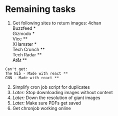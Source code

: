 # Remaining tasks

  1) Get following sites to return images:
    4chan  
    Buzzfeed *  
    Gizmodo *  
    Vice **  
    XHamster *  
    Tech Crunch **  
    Tech Radar **  
    At&t **  
    
    Can't get:
    The Nib - Made with react ** 
    CNN - Made with react **  

  2) Simplify cron job script for duplicates
  3) _Later:_ Stop downloading images without content
  4) _Later:_ Down the resolution of giant images
  5) _Later:_ Make sure PDFs get saved
  5) Get chronjob working online

